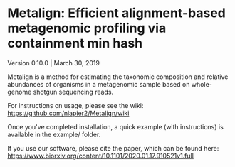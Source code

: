 # Metalign: Efficient alignment-based metagenomic profiling via containment min hash

Version 0.10.0 | March 30, 2019

Metalign is a method for estimating the taxonomic composition and relative abundances of organisms in a metagenomic sample based on whole-genome shotgun sequencing reads. 

For instructions on usage, please see the wiki: https://github.com/nlapier2/Metalign/wiki

Once you've completed installation, a quick example (with instructions) is available in the example/ folder.

If you use our software, please cite the paper, which can be found here: https://www.biorxiv.org/content/10.1101/2020.01.17.910521v1.full


